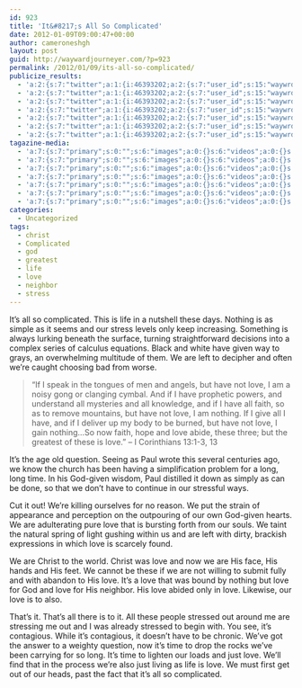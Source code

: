 ```yaml
---
id: 923
title: 'It&#8217;s All So Complicated'
date: 2012-01-09T09:00:47+00:00
author: cameroneshgh
layout: post
guid: http://waywardjourneyer.com/?p=923
permalink: /2012/01/09/its-all-so-complicated/
publicize_results:
  - 'a:2:{s:7:"twitter";a:1:{i:46393202;a:2:{s:7:"user_id";s:15:"waywrdjourneyer";s:7:"post_id";s:18:"156374871679569921";}}s:2:"fb";a:1:{i:1527594;a:2:{s:7:"user_id";s:7:"1527594";s:7:"post_id";s:17:"10100308441317936";}}}'
  - 'a:2:{s:7:"twitter";a:1:{i:46393202;a:2:{s:7:"user_id";s:15:"waywrdjourneyer";s:7:"post_id";s:18:"156374871679569921";}}s:2:"fb";a:1:{i:1527594;a:2:{s:7:"user_id";s:7:"1527594";s:7:"post_id";s:17:"10100308441317936";}}}'
  - 'a:2:{s:7:"twitter";a:1:{i:46393202;a:2:{s:7:"user_id";s:15:"waywrdjourneyer";s:7:"post_id";s:18:"156374871679569921";}}s:2:"fb";a:1:{i:1527594;a:2:{s:7:"user_id";s:7:"1527594";s:7:"post_id";s:17:"10100308441317936";}}}'
  - 'a:2:{s:7:"twitter";a:1:{i:46393202;a:2:{s:7:"user_id";s:15:"waywrdjourneyer";s:7:"post_id";s:18:"156374871679569921";}}s:2:"fb";a:1:{i:1527594;a:2:{s:7:"user_id";s:7:"1527594";s:7:"post_id";s:17:"10100308441317936";}}}'
  - 'a:2:{s:7:"twitter";a:1:{i:46393202;a:2:{s:7:"user_id";s:15:"waywrdjourneyer";s:7:"post_id";s:18:"156374871679569921";}}s:2:"fb";a:1:{i:1527594;a:2:{s:7:"user_id";s:7:"1527594";s:7:"post_id";s:17:"10100308441317936";}}}'
  - 'a:2:{s:7:"twitter";a:1:{i:46393202;a:2:{s:7:"user_id";s:15:"waywrdjourneyer";s:7:"post_id";s:18:"156374871679569921";}}s:2:"fb";a:1:{i:1527594;a:2:{s:7:"user_id";s:7:"1527594";s:7:"post_id";s:17:"10100308441317936";}}}'
  - 'a:2:{s:7:"twitter";a:1:{i:46393202;a:2:{s:7:"user_id";s:15:"waywrdjourneyer";s:7:"post_id";s:18:"156374871679569921";}}s:2:"fb";a:1:{i:1527594;a:2:{s:7:"user_id";s:7:"1527594";s:7:"post_id";s:17:"10100308441317936";}}}'
tagazine-media:
  - 'a:7:{s:7:"primary";s:0:"";s:6:"images";a:0:{}s:6:"videos";a:0:{}s:11:"image_count";s:1:"0";s:6:"author";s:8:"19879429";s:7:"blog_id";s:8:"19280981";s:9:"mod_stamp";s:19:"2012-01-09 14:00:47";}'
  - 'a:7:{s:7:"primary";s:0:"";s:6:"images";a:0:{}s:6:"videos";a:0:{}s:11:"image_count";s:1:"0";s:6:"author";s:8:"19879429";s:7:"blog_id";s:8:"19280981";s:9:"mod_stamp";s:19:"2012-01-09 14:00:47";}'
  - 'a:7:{s:7:"primary";s:0:"";s:6:"images";a:0:{}s:6:"videos";a:0:{}s:11:"image_count";s:1:"0";s:6:"author";s:8:"19879429";s:7:"blog_id";s:8:"19280981";s:9:"mod_stamp";s:19:"2012-01-09 14:00:47";}'
  - 'a:7:{s:7:"primary";s:0:"";s:6:"images";a:0:{}s:6:"videos";a:0:{}s:11:"image_count";s:1:"0";s:6:"author";s:8:"19879429";s:7:"blog_id";s:8:"19280981";s:9:"mod_stamp";s:19:"2012-01-09 14:00:47";}'
  - 'a:7:{s:7:"primary";s:0:"";s:6:"images";a:0:{}s:6:"videos";a:0:{}s:11:"image_count";s:1:"0";s:6:"author";s:8:"19879429";s:7:"blog_id";s:8:"19280981";s:9:"mod_stamp";s:19:"2012-01-09 14:00:47";}'
  - 'a:7:{s:7:"primary";s:0:"";s:6:"images";a:0:{}s:6:"videos";a:0:{}s:11:"image_count";s:1:"0";s:6:"author";s:8:"19879429";s:7:"blog_id";s:8:"19280981";s:9:"mod_stamp";s:19:"2012-01-09 14:00:47";}'
  - 'a:7:{s:7:"primary";s:0:"";s:6:"images";a:0:{}s:6:"videos";a:0:{}s:11:"image_count";s:1:"0";s:6:"author";s:8:"19879429";s:7:"blog_id";s:8:"19280981";s:9:"mod_stamp";s:19:"2012-01-09 14:00:47";}'
categories:
  - Uncategorized
tags:
  - christ
  - Complicated
  - god
  - greatest
  - life
  - love
  - neighbor
  - stress
---
```

It&#8217;s all so complicated. This is life in a nutshell these days. Nothing is as simple as it seems and our stress levels only keep increasing. Something is always lurking beneath the surface, turning straightforward decisions into a complex series of calculus equations. Black and white have given way to grays, an overwhelming multitude of them. We are left to decipher and often we&#8217;re caught choosing bad from worse.

> “If I speak in the tongues of men and angels, but have not love, I am a noisy gong or clanging cymbal. And if I have prophetic powers, and understand all mysteries and all knowledge, and if I have all faith, so as to remove mountains, but have not love, I am nothing. If I give all I have, and if I deliver up my body to be burned, but have not love, I gain nothing&#8230;So now faith, hope and love abide, these three; but the greatest of these is love.” &#8211; I Corinthians 13:1-3, 13

It&#8217;s the age old question. Seeing as Paul wrote this several centuries ago, we know the church has been having a simplification problem for a long, long time. In his God-given wisdom, Paul distilled it down as simply as can be done, so that we don&#8217;t have to continue in our stressful ways.

Cut it out! We&#8217;re killing ourselves for no reason. We put the strain of appearance and perception on the outpouring of our own God-given hearts. We are adulterating pure love that is bursting forth from our souls. We taint the natural spring of light gushing within us and are left with dirty, brackish expressions in which love is scarcely found.

We are Christ to the world. Christ was love and now we are His face, His hands and His feet. We cannot be these if we are not willing to submit fully and with abandon to His love. It&#8217;s a love that was bound by nothing but love for God and love for His neighbor. His love abided only in love. Likewise, our love is to also.

That&#8217;s it. That&#8217;s all there is to it. All these people stressed out around me are stressing me out and I was already stressed to begin with. You see, it&#8217;s contagious. While it&#8217;s contagious, it doesn&#8217;t have to be chronic. We&#8217;ve got the answer to a weighty question, now it&#8217;s time to drop the rocks we&#8217;ve been carrying for so long. It&#8217;s time to lighten our loads and just love. We&#8217;ll find that in the process we&#8217;re also just living as life is love. We must first get out of our heads, past the fact that it&#8217;s all so complicated.